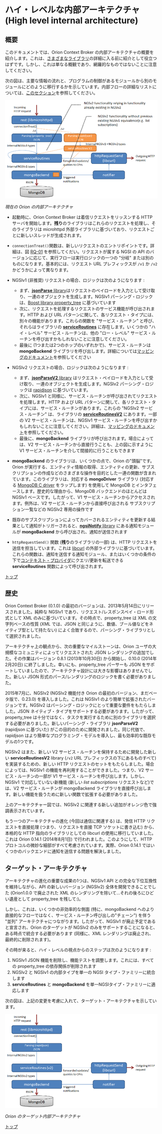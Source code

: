 # <a name="top"></a>ハイ・レベルな内部アーキテクチャ (High level internal architecture)

## 概要

このドキュメントでは、Orion Context Broker の内部アーキテクチャの概要を紹介します。これは、[さまざまなライブラリ](sourceCode.md)の詳細に入る前に紹介として役立つはずです。しかし、これは単なる概観であり、網羅的なものではないことに注意してください。

次の図は、主要な情報の流れと、プログラムの制御があるモジュールから別のモジュールにどのように移行するかを示しています。内部フローの詳細なリストについては、[このセクション](flowsIndex.md)を参照してください。

![Orion current internal architecture](../../manuals/devel/images/current_architecture.png)

_現在の Orion の内部アーキテクチャ_

* 起動時に、Orion Context Broker は着信リクエストをリッスンする HTTP サーバを開始します。**残り**のライブラリはこれらのリクエストを処理し、そのライブラリは microhttpd 外部ライブラリに基づいており、リクエストごとに新しいスレッドが生成されます。

* `connectionTreat()`関数は、新しいリクエストのエントリポイントです。詳細は、図 [RQ-01](sourceCode.md#flow-rq-01) を参照してくだい。リクエストが属する NGSI の API のバージョンに応じて、実行フローは実行ロジックの一つの "分岐" または別のものになります。基本的には、リクエスト URL プレフィックスが `/v1` か `/v2` かどうかによって異なります。

* NGSIv1 (非推奨) リクエストの場合、ロジックは次のようになります :
	* まず、[**jsonParse** library](sourceCode.md#srclibjsonparse)はリクエストのペイロードを入力として受け取り、一連のオブジェクトを生成します。NGSIv1 パーシング・ロジックは、[Boost library property_tree](https://theboostcpplibraries.com/boost.propertytree) に基づいています
	* 次に、リクエストを処理するリクエストのサービス機能が呼び出されます。HTTP および URL パターンに関して、各リクエスト・タイプには、別々の機能があります。これらの関数を "サービス・ルーチン" と呼び、それらはライブラリの [**serviceRoutines**](sourceCode.md#srclibserviceroutines) に存在します。いくつかの "ハイ・レベル" サービス・ルーチンは、他の "ロー・レベル" サービス・ルーチンを呼び出すかもしれないことに注意してください。
	* 最後に (1つまたは2つのホップのいずれかで)、サービス・ルーチンは **mongoBackend** ライブラリを呼び出します。詳細については[マッピングのドキュメント](ServiceRoutines.txt)を参照してください
* NGSIv2 リクエストの場合、ロジックは次のようになります :
	* まず、[**jsonParseV2** library](sourceCode.md#srclibjsonparsev2) はリクエスト・ペイロードを入力として受け取り、一連のオブジェクトを生成します。NGSIv2 パーシング・ロジックは [rapidjson](http://rapidjson.org) に基づいています。
	* 次に、NGSIv1 と同様に、サービス・ルーチンが呼び出されてリクエストを処理します。HTTP および URL パターンに関して、各リクエスト・タイプには、サービス・ルーチンがあります。これらの "NGSIv2 サービス・ルーチン" は、ライブラリの [**serviceRoutinesV2**](sourceCode.md#srclibserviceroutinesv2) にあります。一部の V2 サービス・ルーチンは、NGSIv1 サービス・ルーチンを呼び出すかもしれないことに注意してください。詳細は、[マッピングのドキュメント](ServiceRoutines.txt)を参照してください。
	* 最後に、**mongoBackend** ライブラリが呼び出されます。場合によっては、V2 サービス・ルーチンから直接行うことも、上の図に示すように V1 サービス・ルーチンを介して間接的に行うこともできます
* **mongoBackend** のライブラリは、いくつかの点で、Orion の"頭脳"です。Orion が実行する、エンティティ情報の取得、エンティティの更新、サブスクリプションの作成などのさまざまな操作を目的とした一連の関数が含まれています。このライブラリは、対応する **mongoDriver** ライブラリ (対応する [MongoDB C driver](http://mongoc.org) をラップします) を使用して MongoDB とインタフェースします。歴史的な理由から、MongoDB バックエンドのほとんどは NGSIv1 ベースです。したがって、V1 サービス・ルーチンからアクセスされます。例外は、V2 サービス・ルーチンから直接呼び出される サブスクリプション一覧などの NGSIv2 専用の操作です
* 既存のサブスクリプションによってカバーされるエンティティを更新する結果として通知がトリガーされると、[**ngsiNotify** library](sourceCode.md#srclibngsinotify) にある通知モジュールが **mongoBackend** から呼び出され、通知が送信されます
* `httpRequestSend()` 関数 (**残り**のライブラリの一部) は、HTTP リクエストを送信を担当しています。これは [libcurl](https://curl.haxx.se/libcurl/) の外部ライブラリに基づいています。これらの関数は、通知を送信する通知モジュール、またはいくつかの条件の下で[コンテキスト・プロバイダ](../user/context_providers.md)にクエリ/更新を転送できる **serviceRoutines** 関数によって呼び出されます。

[トップ](#top)

## 歴史

Orion Context Broker (0.1.0) の最初のバージョンは、2013年5月14日にリリースされました。純粋な NGSIv1 であり、リクエスト/レスポンスペイ・ロード形式として XML のみに基づいています。その時点で、property_tree は XML の文字列ベースの性質 (XML では、JSON と同じように、数値、ブール値などをネイティブ型として持たない) によく合致するので、パーシング・ライブラリとして選択されました。

アーキテクチャ上の観点から、次の重要なマイルストーンは、Orion ユーザの大規模なコミュニティによってリクエストされた JSON レンダリングの追加でした。その作業はバージョン 0.8.1 (2013年10月30日) から開始し、0.10.0 (2014年2月20日) に終了しました。幸いにも、property_tree パーサーも JSON をサポートしていましたので、アーキテクチャ設計には大きな影響はありませんでした。新しい JSON 形式のパース/レンダリングのロジックを書く必要がありました。

2015年7月に、NGSIv2 (NGSIv2 機能付き Orion の最初のバージョン、まだベータ版で、0.23.0) を導入しました。これは NGSIv1 のより簡単で拡張されたバージョンです。NGSIv2 はパーシング・ロジックにとって重要な要件をもたらしました。JSON ネイティブ・タイプをサポートする必要があります。したがって、property_tree は十分ではなく、タスクを実行するために別のライブラリを選択する必要がありました。新しいパーシング・ライブラリ **jsonParseV2** (rapidjson に基づいた) がこの目的のために開発されました。同じ代価で、rapidjson はより簡単なプログラミング・モデルを導入し、最も効率的な既存モデルの1つです。

NGSIv2 はまた、新しい V2 サービス・ルーチンを保持するために開発した新しい **serviceRoutinesV2**  library (`/v2` URL プレフィックスの下にあるものすべて) を実装するための、新しい HTTP リクエストのセットをもたらしました。場合によっては、NGSIv1 の機能を再利用することができました。つまり、V2 サービス・ルーチンの一部が V1 サービス・ルーチンを呼び出します。しかし、NGSIv1 で対応していない新機能 (新しい *list subscriptions* リクエストなど)では、V2 サービス・ルーチンが mongoBackend ライブラリを直接呼び出します。新しい機能を扱うために新しい関数で拡張する必要がありました。

上のアーキテクチャー図では、NGSIv2 に関連する新しい追加がオレンジ色で強調表示されています。

もう一つのアーキテクチャの進化 (今回は通信に関連する) は、発信 HTTP リクエストを直接処理 (つまり、リクエストを直接 TCP ソケットに書き込む) から、本格的な HTTP 指向のライブラリとしての libcurl の使用に移行していました。これは Orion 0.14.1 (2014年8月1日) で行われました。このようにして、HTTP プロトコルの微妙な細部がすべて考慮されています。実際、Orion 0.14.1 ではいくつかのバックエンドに通知を送信する問題を解決しました。

## ターゲット・アーキテクチャ

アーキテクチャの進化の重要な成果の1つは、NGSIv1 API との完全な下位互換性を維持しながら、API の新しいバージョン (NGSIv2) 全体を開発できることでした (Orion1.0.0 で廃止された XML のレンダリングを除いて...それの後ろにひどい遺産として property_tree を残して:)。

しかし、これは、いくつかの非効率的な側面 (特に、mongoBackend へのより直接的なフローではなく、サービス・ルーチン呼び出しの"チェーン") を伴う "並列" アーキテクチャにつながります。したがって、NGSIv1 が廃止予定であると宣言され、Orion のターゲットが NGSIv2 のみをサポートすることになると、ある時点で統合する必要があります (同様に、XML レンダリングは廃止され、最終的に削除されます)。

その時が来ると、ハイ・レベルの視点からのステップは次のようになります :

1. NGSIv1 JSON 機能を削除し、機能テストを調整します。これには、すべての property_tree の依存関係が削除されます
2. NGSIv2 と NGSIv1 の内部タイプを単一の NGSI タイプ・ファミリーに統合します
3. **serviceRoutines** と **mongoBackend** を単一NGSIタイプ・ファミリーに適応します

次の図は、上記の変更を考慮に入れて、ターゲット・アーキテクチャを示しています。

![Orion target internal architecture](../../manuals/devel/images/target_architecture.png)

_Orion のターゲット内部アーキテクチャ_

[トップ](#top)
